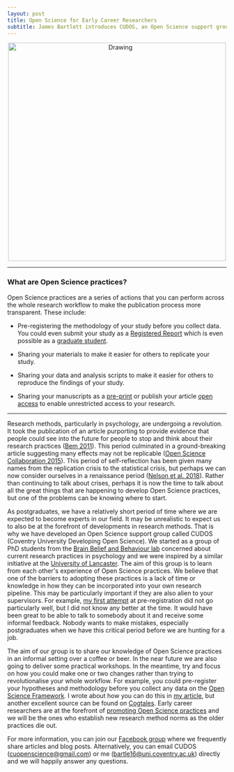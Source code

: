 ```yaml
---
layout: post
title: Open Science for Early Career Researchers
subtitle: James Bartlett introduces CUDOS, an Open Science support group. 
---
```


<center><img src="https://github.com/HLS-PGR-newsletter/HLS-PGR-newsletter.github.io/blob/master/img/CUDOS-logo.png" alt="Drawing" align = "Middle" style="width: 500px;"/></center>

___

### What are Open Science practices? 

Open Science practices are a series of actions that you can perform across the whole research workflow to make the publication process more transparent. These include:

- Pre-registering the methodology of your study before you collect data. You could even submit your study as a [Registered Report](https://cos.io/rr/) which is even possible as a [graduate student](http://blog.efpsa.org/2016/09/09/publishing-a-registered-report-as-a-postgraduate-researcher/). 

- Sharing your materials to make it easier for others to replicate your study. 

- Sharing your data and analysis scripts to make it easier for others to reproduce the findings of your study. 

- Sharing your manuscripts as a [pre-print](http://blog.psyarxiv.com/about-psyarxiv/) or publish your article [open access](http://libguides.coventry.ac.uk/rsp/openaccess) to enable unrestricted access to your research. 

___

Research methods, particularly in psychology, are undergoing a revolution. It took the publication of an article purporting to provide evidence that people could see into the future for people to stop and think about their research practices ([Bem 2011](https://www.ncbi.nlm.nih.gov/pubmed/21280961)). This period culminated in a ground-breaking article suggesting many effects may not be replicable ([Open Science Collaboration 2015](http://science.sciencemag.org/content/349/6251/aac4716)). This period of self-reflection has been given many names from the replication crisis to the statistical crisis, but perhaps we can now consider ourselves in a renaissance period ([Nelson et al. 2018](http://www.annualreviews.org/doi/abs/10.1146/annurev-psych-122216-011836)). Rather than continuing to talk about crises, perhaps it is now the time to talk about all the great things that are happening to develop Open Science practices, but one of the problems can be knowing where to start.

As postgraduates, we have a relatively short period of time where we are expected to become experts in our field. It may be unrealistic to expect us to also be at the forefront of developments in research methods. That is why we have developed an Open Science support group called CUDOS (Coventry University Developing Open Science). We started as a group of PhD students from the [Brain Belief and Behaviour lab](http://www.coventry.ac.uk/research/areas-of-research/advances-in-behavioural-science/brain-belief-and-behaviour-research/) concerned about current research practices in psychology and we were inspired by a similar initiative at the [University of Lancaster](http://www.lancaster.ac.uk/psychology/research/open-science/). The aim of this group is to learn from each other's experience of Open Science practices. We believe that one of the barriers to adopting these practices is a lack of time or knowledge in how they can be incorporated into your own research pipeline. This may be particularly important if they are also alien to your supervisors. For example, [my first attempt](https://bartlettje.github.io/BartlettJE.github.io/2017-03-29-effective-preregistration/) at pre-registration did not go particularly well, but I did not know any better at the time. It would have been great to be able to talk to somebody about it and receive some informal feedback. Nobody wants to make mistakes, especially postgraduates when we have this critical period before we are hunting for a job.  

The aim of our group is to share our knowledge of Open Science practices in an informal setting over a coffee or beer. In the near future we are also going to deliver some practical workshops. In the meantime, try and focus on how you could make one or two changes rather than trying to revolutionalise your whole workflow. For example, you could pre-register your hypotheses and methodology before you collect any data on the [Open Science Framework](https://osf.io/). I wrote about how you can do this in [my article](https://bartlettje.github.io/BartlettJE.github.io/2017-03-29-effective-preregistration/), but another excellent source can be found on [Cogtales](https://cogtales.wordpress.com/2016/04/01/preregistration-its-actually-a-really-good-idea/). Early career researchers are at the forefront of [promoting Open Science practices](https://www.ncbi.nlm.nih.gov/pmc/articles/PMC5688730/) and we will be the ones who establish new research method norms as the older practices die out.

For more information, you can join our [Facebook group](https://www.facebook.com/groups/165435830724121/) where we frequently share articles and blog posts. Alternatively, you can email CUDOS (cuopenscience@gmail.com) or me (bartle16@uni.coventry.ac.uk) directly and we will happily answer any questions. 
